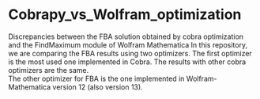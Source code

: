 # Cobrapy_vs_Wolfram_optimization
Discrepancies between the FBA solution obtained by cobra optimization and the FindMaximum module of Wolfram Mathematica
In this repository, we are comparing the FBA results using two optimizers. The first optimizer is the most used one implemented in Cobra. 
The results with other cobra optimizers are the same.  
The other optimizer for FBA is the one implemented in Wolfram-Mathematica version 12 (also version 13). 
